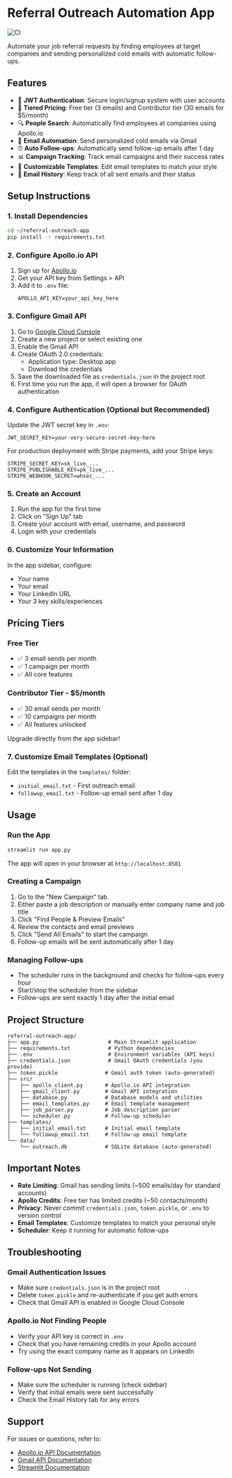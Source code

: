 # Referral Outreach Automation App

![CI](https://github.com/abhatt13/referral-outreach-app/actions/workflows/ci.yml/badge.svg)

Automate your job referral requests by finding employees at target companies and sending personalized cold emails with automatic follow-ups.

## Features

- 🔐 **JWT Authentication**: Secure login/signup system with user accounts
- 💎 **Tiered Pricing**: Free tier (3 emails) and Contributor tier (30 emails for $5/month)
- 🔍 **People Search**: Automatically find employees at companies using Apollo.io
- 📧 **Email Automation**: Send personalized cold emails via Gmail
- ⏰ **Auto Follow-ups**: Automatically send follow-up emails after 1 day
- 📊 **Campaign Tracking**: Track email campaigns and their success rates
- 🎨 **Customizable Templates**: Edit email templates to match your style
- 💾 **Email History**: Keep track of all sent emails and their status

## Setup Instructions

### 1. Install Dependencies

```bash
cd ~/referral-outreach-app
pip install -r requirements.txt
```

### 2. Configure Apollo.io API

1. Sign up for [Apollo.io](https://www.apollo.io/)
2. Get your API key from Settings > API
3. Add it to `.env` file:
   ```
   APOLLO_API_KEY=your_api_key_here
   ```

### 3. Configure Gmail API

1. Go to [Google Cloud Console](https://console.cloud.google.com/)
2. Create a new project or select existing one
3. Enable the Gmail API
4. Create OAuth 2.0 credentials:
   - Application type: Desktop app
   - Download the credentials
5. Save the downloaded file as `credentials.json` in the project root
6. First time you run the app, it will open a browser for OAuth authentication

### 4. Configure Authentication (Optional but Recommended)

Update the JWT secret key in `.env`:
```
JWT_SECRET_KEY=your-very-secure-secret-key-here
```

For production deployment with Stripe payments, add your Stripe keys:
```
STRIPE_SECRET_KEY=sk_live_...
STRIPE_PUBLISHABLE_KEY=pk_live_...
STRIPE_WEBHOOK_SECRET=whsec_...
```

### 5. Create an Account

1. Run the app for the first time
2. Click on "Sign Up" tab
3. Create your account with email, username, and password
4. Login with your credentials

### 6. Customize Your Information

In the app sidebar, configure:
- Your name
- Your email
- Your LinkedIn URL
- Your 3 key skills/experiences

## Pricing Tiers

### Free Tier
- ✅ 3 email sends per month
- ✅ 1 campaign per month
- ✅ All core features

### Contributor Tier - $5/month
- ✅ 30 email sends per month
- ✅ 10 campaigns per month
- ✅ All features unlocked

Upgrade directly from the app sidebar!

### 7. Customize Email Templates (Optional)

Edit the templates in the `templates/` folder:
- `initial_email.txt` - First outreach email
- `followup_email.txt` - Follow-up email sent after 1 day

## Usage

### Run the App

```bash
streamlit run app.py
```

The app will open in your browser at `http://localhost:8501`

### Creating a Campaign

1. Go to the "New Campaign" tab
2. Either paste a job description or manually enter company name and job title
3. Click "Find People & Preview Emails"
4. Review the contacts and email previews
5. Click "Send All Emails" to start the campaign
6. Follow-up emails will be sent automatically after 1 day

### Managing Follow-ups

- The scheduler runs in the background and checks for follow-ups every hour
- Start/stop the scheduler from the sidebar
- Follow-ups are sent exactly 1 day after the initial email

## Project Structure

```
referral-outreach-app/
├── app.py                      # Main Streamlit application
├── requirements.txt            # Python dependencies
├── .env                        # Environment variables (API keys)
├── credentials.json            # Gmail OAuth credentials (you provide)
├── token.pickle               # Gmail auth token (auto-generated)
├── src/
│   ├── apollo_client.py       # Apollo.io API integration
│   ├── gmail_client.py        # Gmail API integration
│   ├── database.py            # Database models and utilities
│   ├── email_templates.py     # Email template management
│   ├── job_parser.py          # Job description parser
│   └── scheduler.py           # Follow-up scheduler
├── templates/
│   ├── initial_email.txt      # Initial email template
│   └── followup_email.txt     # Follow-up email template
└── data/
    └── outreach.db            # SQLite database (auto-generated)
```

## Important Notes

- **Rate Limiting**: Gmail has sending limits (~500 emails/day for standard accounts)
- **Apollo Credits**: Free tier has limited credits (~50 contacts/month)
- **Privacy**: Never commit `credentials.json`, `token.pickle`, or `.env` to version control
- **Email Templates**: Customize templates to match your personal style
- **Scheduler**: Keep it running for automatic follow-ups

## Troubleshooting

### Gmail Authentication Issues
- Make sure `credentials.json` is in the project root
- Delete `token.pickle` and re-authenticate if you get auth errors
- Check that Gmail API is enabled in Google Cloud Console

### Apollo.io Not Finding People
- Verify your API key is correct in `.env`
- Check that you have remaining credits in your Apollo account
- Try using the exact company name as it appears on LinkedIn

### Follow-ups Not Sending
- Make sure the scheduler is running (check sidebar)
- Verify that initial emails were sent successfully
- Check the Email History tab for any errors

## Support

For issues or questions, refer to:
- [Apollo.io API Documentation](https://apolloio.github.io/apollo-api-docs/)
- [Gmail API Documentation](https://developers.google.com/gmail/api)
- [Streamlit Documentation](https://docs.streamlit.io/)
